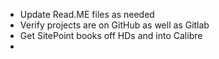 * Update Read.ME files as needed
* Verify projects are on GitHub as well as Gitlab
* Get SitePoint books off HDs and into Calibre
* 